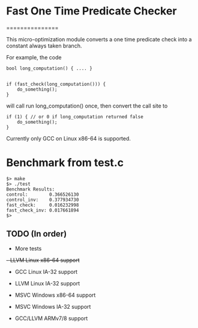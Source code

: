 # Fast One Time Predicate Checker
===============


This micro-optimization module converts a one time predicate check into a constant always taken branch.

For example, the code
    
```
bool long_computation() { .... }


if (fast_check(long_computation())) {
    do_something();
}
```

will call run long_computation() once, then convert the call site to

```
if (1) { // or 0 if long_computation returned false
    do_something();
}
```

Currently only GCC on Linux x86-64 is supported.


# Benchmark from test.c

```
$> make
$> ./test
Benchmark Results:
control:	    0.366526130
control_inv:	0.377934730
fast_check:	    0.016232998
fast_check_inv:	0.017661894
$>
```

## TODO (In order)

- More tests

~~- LLVM Linux x86-64 support~~
- GCC Linux IA-32 support
- LLVM Linux IA-32 support
- MSVC Windows x86-64 support
- MSVC Windows IA-32 support

- GCC/LLVM ARMv7/8 support

